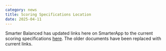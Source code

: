 ```yaml
---
category: news
title: Scoring Specifications Location
date: 2025-04-11
---
```

Smarter Balanced has updated links here on SmarterApp to the current scoring specifications [here](https://www.smarterapp.org/deployment/TestScoringSpecifications.html). The older documents have been replaced with current links.
